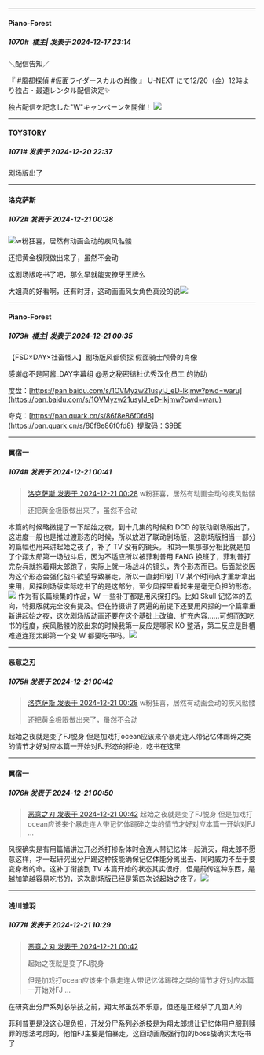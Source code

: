 ﻿
*****

####  Piano-Forest  
##### 1070#         楼主| 发表于 2024-12-17 23:14

＼配信告知／

『 #風都探偵 #仮面ライダースカルの肖像 』 U-NEXT にて12/20（金）12時より独占・最速レンタル配信決定✨

独占配信を記念した"W"キャンペーンを開催！
<img src="https://p.sda1.dev/20/f78f7f665d1b0818e1c66aa077312d00/20241217_231334.jpg" referrerpolicy="no-referrer">


*****

####  TOYSTORY  
##### 1071#       发表于 2024-12-20 22:37

剧场版出了


*****

####  洛克萨斯  
##### 1072#       发表于 2024-12-21 00:28

<img src="https://static.saraba1st.com/image/smiley/face2017/037.png" referrerpolicy="no-referrer">w粉狂喜，居然有动画会动的疾风骷髅

还把黄金极限做出来了，虽然不会动

这剧场版吃书了吧，那么早就能变獠牙王牌么

大姐真的好看啊，还有时芽，这动画画风女角色真没的说<img src="https://static.saraba1st.com/image/smiley/face2017/079.png" referrerpolicy="no-referrer">


*****

####  Piano-Forest  
##### 1073#         楼主| 发表于 2024-12-21 00:35

【FSD×DAY×社畜怪人】剧场版风都侦探 假面骑士颅骨的肖像

感谢@不是阿酱_DAY字幕组 @恶之秘密结社优秀汉化员工 的协助

度盘：[https://pan.baidu.com/s/1OVMyzw21usylJ_eD-lkjmw?pwd=waru](https://pan.baidu.com/s/1OVMyzw21usylJ_eD-lkjmw?pwd=waru)

夸克：[https://pan.quark.cn/s/86f8e86f0fd8](https://pan.quark.cn/s/86f8e86f0fd8)  提取码：S9BE ​​​


*****

####  翼宿一  
##### 1074#       发表于 2024-12-21 00:41

<blockquote><a href="httphttps://bbs.saraba1st.com/2b/forum.php?mod=redirect&amp;goto=findpost&amp;pid=66976381&amp;ptid=2018030" target="_blank">洛克萨斯 发表于 2024-12-21 00:28</a>
w粉狂喜，居然有动画会动的疾风骷髅

还把黄金极限做出来了，虽然不会动</blockquote>
本篇的时候略微提了一下起始之夜，到十几集的时候和 DCD 的联动剧场版出了，这进度一般也是推过渡形态的时候，所以放进了联动剧场版，这剧场版相当一部分的篇幅也用来讲起始之夜了，补了 TV 没有的镜头。
和第一集那部分相比就是加了个翔太郎第一场战斗后，因为不适应所以被菲利普用 FANG 换班了，菲利普打完杂兵就抱着翔太郎跑了，实际上就一场战斗的镜头，秀个形态而已。后面就说因为这个形态会强化战斗欲望导致暴走，所以一直封印到 TV 某个时间点才重新拿出来用，风探剧场版实际吃书了的是这部分，至少风探里看起来是毫无负担的形态。<img src="https://static.saraba1st.com/image/smiley/face2017/068.png" referrerpolicy="no-referrer">
作为有长篇续集的作品，W 一些补丁都是用风探打的。比如 Skull 记忆体的去向，特摄版就完全没有提及。但在特摄讲了两遍的前提下还要用风探的一个篇章重新讲起始之夜，这次剧场版动画还要在这个基础上改编、扩充内容……可想而知吃书的程度，疾风骷髅的胶出来的时候我第一反应是哪家 KO 整活，第二反应是卧槽难道连翔太郎第一个变 W 都要吃书吗。<img src="https://static.saraba1st.com/image/smiley/face2017/067.png" referrerpolicy="no-referrer">


*****

####  恶意之刃  
##### 1075#       发表于 2024-12-21 00:42

<blockquote><a href="httphttps://bbs.saraba1st.com/2b/forum.php?mod=redirect&amp;goto=findpost&amp;pid=66976381&amp;ptid=2018030" target="_blank">洛克萨斯 发表于 2024-12-21 00:28</a>
w粉狂喜，居然有动画会动的疾风骷髅

还把黄金极限做出来了，虽然不会动</blockquote>
起始之夜就是变了FJ脱身
但是加戏打ocean应该来个暴走连人带记忆体踢碎之类的情节才好对应本篇一开始对FJ形态的拒绝，吃书在这里


*****

####  翼宿一  
##### 1076#       发表于 2024-12-21 00:50

<blockquote><a href="httphttps://bbs.saraba1st.com/2b/forum.php?mod=redirect&amp;goto=findpost&amp;pid=66976458&amp;ptid=2018030" target="_blank">恶意之刃 发表于 2024-12-21 00:42</a>
起始之夜就是变了FJ脱身
但是加戏打ocean应该来个暴走连人带记忆体踢碎之类的情节才好对应本篇一开始对FJ ...</blockquote>
风探确实是有用篇幅讲过开必杀打掺杂体时会连人带记忆体一起消灭，翔太郎不愿意这样，才一起研究出分尸踢这种技能确保记忆体能分离出去、同时威力不至于要变身者的命。这补丁衔接到 TV 本篇开始的状态其实很好，但是前传这种东西，是越加笔越容易吃书的，这次剧场版已经是第四次说起始之夜了。<img src="https://static.saraba1st.com/image/smiley/face2017/068.png" referrerpolicy="no-referrer">


*****

####  浅川雏羽  
##### 1077#       发表于 2024-12-21 10:29

<blockquote><a href="httphttps://bbs.saraba1st.com/2b/forum.php?mod=redirect&amp;goto=findpost&amp;pid=66976458&amp;ptid=2018030" target="_blank">恶意之刃 发表于 2024-12-21 00:42</a>

起始之夜就是变了FJ脱身

但是加戏打ocean应该来个暴走连人带记忆体踢碎之类的情节才好对应本篇一开始对FJ ...</blockquote>
在研究出分尸系列必杀技之前，翔太郎虽然不乐意，但还是正经杀了几回人的

菲利普更是没这心理负担，开发分尸系列必杀技是为翔太郎想让记忆体用户服刑赎罪的想法考虑的，他怕FJ主要是怕暴走，这回动画版强行加的boss战确实太吃书了

